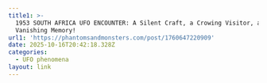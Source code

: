 ```yaml
---
title1: >-
  1953 SOUTH AFRICA UFO ENCOUNTER: A Silent Craft, a Crowing Visitor, and a
  Vanishing Memory!
url1: 'https://phantomsandmonsters.com/post/1760647220909'
date: 2025-10-16T20:42:18.328Z
categories:
  - UFO phenomena
layout: link
---
```


